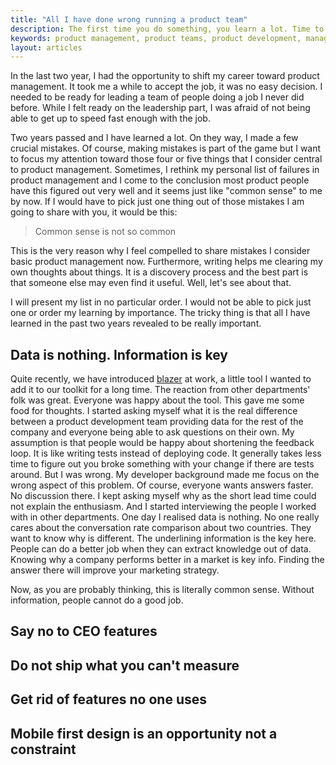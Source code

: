 ```yaml
---
title: "All I have done wrong running a product team"
description: The first time you do something, you learn a lot. Time to share that.
keywords: product management, product teams, product development, management
layout: articles
---
```


In the last two year, I had the opportunity to shift my career toward product
management. It took me a while to accept the job, it was no easy decision.
I needed to be ready for leading a team of people doing a job I never did
before. While I felt ready on the leadership part, I was afraid of not being
able to get up to speed fast enough with the job.

Two years passed and I have learned a lot. On they way, I made a few crucial
mistakes. Of course, making mistakes is part of the game but I want to focus
my attention toward those four or five things that I consider central to
product management. Sometimes, I rethink my personal list of failures in
product management and I come to the conclusion most product people have this
figured out very well and it seems just like "common sense" to me by now. If
I would have to pick just one thing out of those mistakes I am going to share
with you, it would be this:

> Common sense is not so common

This is the very reason why I feel compelled to share mistakes I consider
basic product management now. Furthermore, writing helps me clearing my own
thoughts about things. It is a discovery process and the best part is that
someone else may even find it useful. Well, let's see about that.

I will present my list in no particular order. I would not be able to pick
just one or order my learning by importance. The tricky thing is that all I
have learned in the past two years revealed to be really important.

## Data is nothing. Information is key

Quite recently, we have introduced [blazer](https://github.com/ankane/blazer)
at work,  a little tool I wanted to add it to our toolkit for
a long time. The reaction from other departments' folk was great.
Everyone was happy about the tool. This gave me some food for
thoughts. I started asking myself what it is the real difference between
a product development team providing data for the rest of the company and
everyone being able to ask questions on their own. My assumption is that
people would be happy about shortening the feedback loop. It is like writing
tests instead of deploying code. It generally takes less time to figure out
you broke something with your change if there are tests around. But I was
wrong. My developer background made me focus on the wrong aspect of this
problem. Of course, everyone wants answers faster. No discussion there. I kept
asking myself why as the short lead time could not explain the enthusiasm. And
I started interviewing the people I worked with in other departments. One day
I realised data is nothing. No one really cares about the conversation rate
comparison about two countries. They want to know why is different. The
underlining information is the key here. People can do a better job when they
can extract knowledge out of data. Knowing why a company performs better in
a market is key info. Finding the answer there will improve your marketing
strategy.

Now, as you are probably thinking, this is literally common sense. Without
information, people cannot do a good job.

## Say no to CEO features

## Do not ship what you can't measure

## Get rid of features no one uses

## Mobile first design is an opportunity not a constraint
